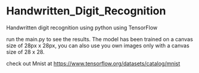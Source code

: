 # Handwritten_Digit_Recognition
Handwritten digit recognition using python using TensorFlow

run the main.py to see the results. The model has been trained on a canvas size of 28px x 28px, you can also use you own images only with a canvas size of 28 x 28.

check out Mnist at https://www.tensorflow.org/datasets/catalog/mnist

